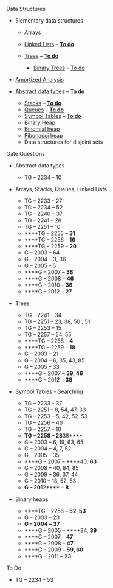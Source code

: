 Data Structures

- Elementary data structures

  - [Arrays](Arrays.md)

  - [Linked Lists](Linked%20Lists.md) – [**To
    do**](../To%20do.md#Linked%20Lists)

  - [Trees](Trees.md) – [**To do**](../To%20do.md#Trees)

    - [Binary
      ](Binary%20Trees.md)[Tree](Binary%20Trees.md)[s](Binary%20Search%20Trees.md)
      – [To do](../To%20do.md#Binary%20Tree)

- [Amortized Analysis](Amortized%20analysis.md)

- [Abstract data types](Abstract%20Data%20Types.md) – [**To
  do**](../To%20do.md#Abstract%20data%20types)

  - [Stacks](Stacks.md) – [**To do**](../To%20do.md#Stacks)
  - [Queues](Queues.md) – [**To do**](../To%20do.md#Queues)
  - [Symbol Tabl](Symbol%20Tables.md)[es](Symbol%20Tables.md) – [**To
    do**](../To%20do.md#Symbol%20Table)
  - [Binary Heap](Binary%20Heap.md)
  - [Binomial
    heap](../../../Academic/Programming,%20Data%20Structures%20and%20Algorithms/Notes/Binomial%20Heap.md)
  - [Fibonacci heap](Fibonacci%20Heaps.md)
  - Data structures for disjoint sets

Gate Questions

- Abstract data types

  - TG – 2234 - 10

- Arrays, Stacks, Queues, Linked Lists

  - TG – 2233 - 27
  - TG – 2234 – 52
  - TG – 2240 – 37
  - TG – 2241 – 28
  - TG – 2251 – 10
  - ****TG – 2255 – ****31****
  - ****TG – 2256 – ****16****
  - ****TG – 2259 – ****20****
  - G – 2003 – 64
  - G – 2004 – 3, 36
  - G – 2005 – 5
  - ****G – 2007 – ****38****
  - ****G – 2008 – ****46****
  - ****G – 2010 – ****36****
  - ****G – 2012 – ****27****

- Trees

  - TG – 2241 – 34
  - TG – 2251 – 23, 38, 50 , 51
  - TG – 2253 – 15
  - TG – 2257 – 54, 55
  - ****TG – 2258 – ****4****
  - ****TG – 2259 – ****18****
  - G – 2003 – 21
  - G – 2004 – 6, 35, 43, 85
  - G – 2005 – 33
  - ****G – 2007 – ****39, 46****
  - ****G – 2012 – ****38****

- Symbol Tables - Searching

  - TG – 2233 - 37
  - TG – 2251 – 8, 54, 47, 33
  - TG – 2253 – 5, 42, 52. 53
  - TG – 2256 – 40
  - TG – 2257 – 10
  - ****TG – 2258 – 28****38****
  - G – 2003 – 6, 19, 63, 65
  - G – 2004 – 4, 7, 52
  - G – 2005 – 35
  - ****G – 2007 – ****40, ****63****
  - G – 2008 – 40, 84, 85
  - G – 2009 – 36, 37, 44
  - G – 2010 – 18, 52, 53
  - ****G – 20****12**** – ****8****

- Binary heaps

  - ****TG – 2258 – ****52, 53****
  - G – 2003 – 23
  - ****G – 2004 –**** ****37****
  - ****G – 2005 – ****34, ****39****
  - ****G – 2007 – ****47****
  - ****G – 2008 – ****47****
  - ****G – 2009 – ****59, 60****
  - ****G – 2011 – ****23****

To Do

- TG – 2234 - 53
